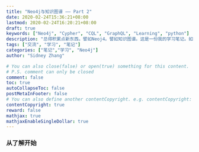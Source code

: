 ```yaml
---
title: "Neo4j与知识图谱 —— Part 2"
date: 2020-02-24T15:36:21+08:00
lastmod: 2020-02-24T16:20:21+08:00
draft: true
keywords: ["Neo4j", "Cypher", "CQL", "GraphQL", "Learning", "python"]
description: "总得积累点新东西。譬如Neoj4。譬如知识图谱。这是一份我的学习笔记。如有谬误还望海涵。"
tags: ["交流", "学习", "笔记"]
categories: ["笔记","学习", "Neo4j"]
author: "Sidney Zhang"

# You can also close(false) or open(true) something for this content.
# P.S. comment can only be closed
comment: false
toc: true
autoCollapseToc: false
postMetaInFooter: false
# You can also define another contentCopyright. e.g. contentCopyright: "This is another copyright."
contentCopyright: true
reward: false
mathjax: true
mathjaxEnableSingleDollar: true
---
```


### 从了解开始
